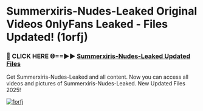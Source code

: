 # Summerxiris-Nudes-Leaked Original Videos 0nlyFans Leaked - Files Updated! (1orfj)

<h3>🔴 CLICK HERE 🌐==►► <a href="https://tinyurl.com/5h6xmrr3" rel="nofollow">Summerxiris-Nudes-Leaked Updated Files</a></h3>

Get Summerxiris-Nudes-Leaked and all content. Now you can access all videos and pictures of Summerxiris-Nudes-Leaked. New Updated Files 2025!

[![1orfj](https://i.imgur.com/KVD873Z.gif)](https://tinyurl.com/5h6xmrr3)
